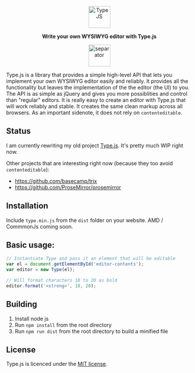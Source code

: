 <p align="center">
  &nbsp; <!-- booo hack, remove me -->
</p>
<p align="center">
  <img alt="Type JS" src="https://raw.githubusercontent.com/LukasBombach/new-type-js/master/demo/images/logo@2x.png" height="59">
</p>
<p align="center">
  <strong>Write your own WYSIWYG editor with Type.js</strong><br>
</p>
<p align="center">
  <img alt="separator" src="https://raw.githubusercontent.com/LukasBombach/new-type-js/master/demo/images/separator.png" height="59">
</p>

Type.js is a library that provides a simple high-level API that lets you implement your own WYSIWYG editor easily and reliably. It provides all the functionality but leaves the implementation of the the editor (the UI) to you. The API is as simple as jQuery and gives you more possiblities and control than "regular" editors. It is really easy to create an editor with Type.js that will work reliably and stable. It creates the same clean markup across all browsers. As an important sidenote, it does not rely on `contenteditable`.

## Status

I am currently rewriting my old project [Type.js](https://github.com/LukasBombach/old-type-js). 
It's pretty much WIP right now.

Other projects that are interesting right now (because they too avoid `contenteditable`):

* https://github.com/basecamp/trix
* https://github.com/ProseMirror/prosemirror

## Installation

Include `type.min.js` from the `dist` folder on your website. AMD / CommmonJs coming soon.

## Basic usage:

```javascript
// Instantiate Type and pass it an element that will be editable
var el = document.getElementById('editor-contents');
var editor = new Type(el);

// Will format characters 10 to 20 as bold
editor.format('<strong>', 10, 20);
```

## Building

1. Install node js
2. Run `npm install` from the root directory
3. Run `npm run dist` from the root directory to build a minified file

## License

Type.js is licenced under the [MIT license](https://github.com/LukasBombach/Type.js/blob/master/LICENSE).
